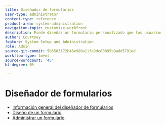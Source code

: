 ```yaml
---
title: Diseñador de formularios
user-type: administrator
content-type: reference
product-area: system-administration
navigation-topic: customize-workfront
description: Puede diseñar un formulario personalizado que los usuarios puedan adjuntar a un objeto de Workfront. Los usuarios que trabajen en el objeto pueden rellenar el formulario personalizado para proporcionar información sobre el objeto.
author: Courtney
feature: System Setup and Administration
role: Admin
source-git-commit: 5b6583172b46e980a11fa9dc00895b9add5701ed
workflow-type: tm+mt
source-wordcount: '45'
ht-degree: 0%

---
```


# Diseñador de formularios

* [Información general del diseñador de formularios](/help/quicksilver/administration-and-setup/customize-workfront/create-manage-custom-forms/form-designer/form-designer-overview.md)
* [Diseño de un formulario](/help/quicksilver/administration-and-setup/customize-workfront/create-manage-custom-forms/form-designer/design-a-form/design-a-form-toc.md)
* [Administrar un formulario](/help/quicksilver/administration-and-setup/customize-workfront/create-manage-custom-forms/form-designer/manage-a-form/manage-a-form-toc.md)
